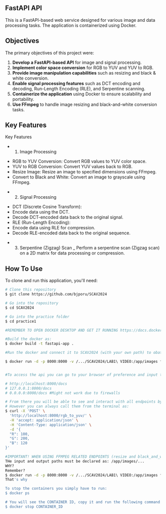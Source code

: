 ## FastAPI API

This is a FastAPI-based web service designed for various image and data processing tasks.
The application is containerized using Docker.

## Objectives 
The primary objectives of this project were:
1. **Develop a FastAPI-based API** for image and signal processing.
2. **Implement color space conversion** for RGB to YUV and YUV to RGB.
3. **Provide image manipulation capabilities** such as resizing and black & white conversion.
4. **Enable signal processing features** such as DCT encoding and decoding, Run-Length Encoding (RLE), and Serpentine scanning.
5. **Containerize the application** using Docker to ensure scalability and portability.
6. **Use FFmpeg** to handle image resizing and black-and-white conversion tasks.

## Key Features

Key Features

* 1. Image Processing
- RGB to YUV Conversion: Convert RGB values to YUV color space.
- YUV to RGB Conversion: Convert YUV values back to RGB.
- Resize Image: Resize an image to specified dimensions using FFmpeg.
- Convert to Black and White: Convert an image to grayscale using FFmpeg.
* 2. Signal Processing
- DCT (Discrete Cosine Transform):
- Encode data using the DCT.
- Decode DCT-encoded data back to the original signal.
- RLE (Run-Length Encoding):
- Encode data using RLE for compression.
- Decode RLE-encoded data back to the original sequence.
* 3. Serpentine (Zigzag) Scan
_ Perform a serpentine scan (Zigzag scan) on a 2D matrix for data processing or compression.

## How To Use

To clone and run this application, you'll need: 
```bash
# Clone this repository
$ git clone https://github.com/bjporu/SCAV2024

# Go into the repository
$ cd SCAV2024

# Go into the practice folder
$ cd practice1

#REMEMBER TO OPEN DOCKER DESKTOP AND GET IT RUNNING https://docs.docker.com/desktop

#Build the docker as:
$ docker build -t fastapi-app .     

#Run the docker and connect it to SCAV2024 (with your own path) to obatin access the image snoop_dogg.jpeg in LAB1 VIDEO. All resizing or Black and White operation results will be stored in that same folder.

$ docker run -d -p 8000:8000 -v /.../SCAV2024/LAB1\ VIDEO:/app/images fastapi-app


#To access the api you can go to your browser of preference and input the following link

# http://localhost:8000/docs
# 127.0.0.1:8000/docs
# 0.0.0.0:8000/docs #Might not work due to firewalls

# From there you will be able to see and interact with all endpoints by clicking on "Try it out".
# However you can always call them from the terminal as:
$ curl -X 'POST' \
  'http://localhost:8000/rgb_to_yuv/' \
  -H 'accept: application/json' \
  -H 'Content-Type: application/json' \
  -d '{
  "R": 100,
  "G": 200,
  "B": 120
}'

#IMPORTANT! WHEN USING FFMPEG RELATED ENDPOINTS (resize and black_and_white)
THe input and output paths must be declared as: /app/images/...
WHY?
Remember? 
$ docker run -d -p 8000:8000 -v /.../SCAV2024/LAB1\ VIDEO:/app/images fastapi-app
That's why

To stop the containers you simply have to run:
$ docker ps

# You will see the CONTAINER ID, copy it and run the following command:
$ docker stop CONTAINER_ID



```
